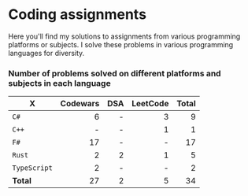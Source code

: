 # Coding assignments

Here you'll find my solutions to assignments from various programming platforms or subjects.
I solve these problems in various programming languages for diversity.

### Number of problems solved on different platforms and subjects in each language

| X | Codewars | DSA | LeetCode | Total |
| - |  -: | -: | -: | -: |
| `C#` | 6 | - | 3 | 9
| `C++` | - | - | 1 | 1
| `F#` | 17 | - | - | 17
| `Rust` | 2 | 2 | 1 | 5
| `TypeScript` | 2 | - | - | 2
| **Total** | 27 | 2 | 5 | 34 |
